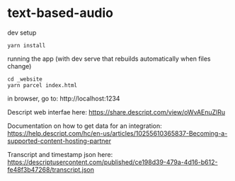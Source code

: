 # text-based-audio

dev setup
```
yarn install
```

running the app (with dev serve that rebuilds automatically when files change)
```
cd _website
yarn parcel index.html
```

in browser, go to: http://localhost:1234



Descript web interfae here:
https://share.descript.com/view/oWvAEnuZlRu

Documentation on how to get data for an integration:
https://help.descript.com/hc/en-us/articles/10255610365837-Becoming-a-supported-content-hosting-partner

Transcript and timestamp json here:
https://descriptusercontent.com/published/ce198d39-479a-4d16-b612-fe48f3b47268/transcript.json